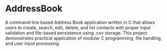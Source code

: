 # AddressBook
A command-line based Address Book application written in C that allows users to create, search, edit, delete, and list contacts with proper input validation and file-based persistence using .csv storage. This project demonstrates practical application of modular C programming, file handling, and user input processing.

